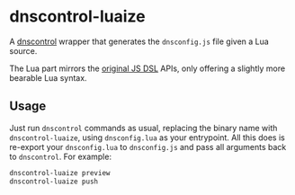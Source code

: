 # dnscontrol-luaize

A [dnscontrol](https://dnscontrol.org/) wrapper that generates the `dnsconfig.js` file given a Lua source.

The Lua part mirrors the [original JS DSL](https://docs.dnscontrol.org/language-reference/js) APIs, only offering a slightly more bearable Lua syntax.

## Usage

Just run `dnscontrol` commands as usual, replacing the binary name with `dnscontrol-luaize`, using `dnsconfig.lua` as your entrypoint. All this does is re-export your `dnsconfig.lua` to `dnsconfig.js` and pass all arguments back to `dnscontrol`. For example:

```sh
dnscontrol-luaize preview
dnscontrol-luaize push
```
